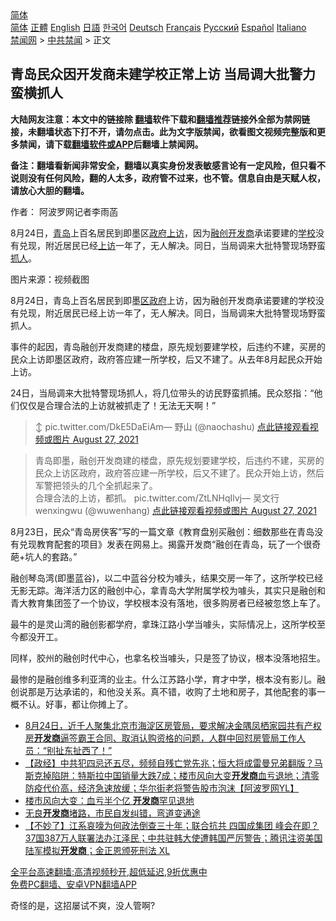  <!-- 面包屑导航 --> <div class="breadcrumb"><!-- GTranslate: https://gtranslate.io/ -->  <div class="switcher notranslate">  <div class="selected">  <a href="#" onclick="return false;"> 简体</a>  </div>  <div class="option">  <a href="https://www.bannedbook.org" onclick="doGTranslate('zh-CN|zh-CN');jQuery('div.switcher div.selected a').html(jQuery(this).html());return false;" title="简体中文" class="nturl selected"> 简体</a>  <a href="https://www.bannedbook.org/zh-tw/" onclick="doGTranslate('zh-CN|zh-TW');jQuery('div.switcher div.selected a').html(jQuery(this).html());return false;" title="繁體中文" class="nturl"> 正體</a>  <a href="https://www.bannedbook.org/en/" onclick="doGTranslate('zh-CN|en');jQuery('div.switcher div.selected a').html(jQuery(this).html());return false;" title="English" class="nturl"> English</a>  <a href="https://www.bannedbook.org/ja/" onclick="doGTranslate('zh-CN|ja');jQuery('div.switcher div.selected a').html(jQuery(this).html());return false;" title="日本語" class="nturl"> 日語</a>  <a href="https://www.bannedbook.org/ko/" onclick="doGTranslate('zh-CN|ko');jQuery('div.switcher div.selected a').html(jQuery(this).html());return false;" title="한국어" class="nturl"> 한국어</a>  <a href="https://www.bannedbook.org/de/" onclick="doGTranslate('zh-CN|de');jQuery('div.switcher div.selected a').html(jQuery(this).html());return false;" title="Deutsch" class="nturl"> Deutsch</a>  <a href="https://www.bannedbook.org/fr/" onclick="doGTranslate('zh-CN|fr');jQuery('div.switcher div.selected a').html(jQuery(this).html());return false;" title="Français" class="nturl"> Français</a>  <a href="https://www.bannedbook.org/ru/" onclick="doGTranslate('zh-CN|ru');jQuery('div.switcher div.selected a').html(jQuery(this).html());return false;" title="Русский" class="nturl"> Русский</a>  <a href="https://www.bannedbook.org/es/" onclick="doGTranslate('zh-CN|es');jQuery('div.switcher div.selected a').html(jQuery(this).html());return false;" title="Español" class="nturl"> Español</a>  <a href="https://www.bannedbook.org/it/" onclick="doGTranslate('zh-CN|it');jQuery('div.switcher div.selected a').html(jQuery(this).html());return false;" title="Italiano" class="nturl"> Italiano</a>  </div>  </div>      <div class='breadcrumb-sub'><!-- Breadcrumb NavXT 6.3.0 --> <a href="https://www.bannedbook.org/" class="home">禁闻网</a> &gt; <a href="https://www.bannedbook.org/bnews/cbnews/" class="category">中共禁闻</a> &gt; 正文</div></div><h2>青岛民众因开发商未建学校正常上访 当局调大批警力蛮横抓人</h2> <p class="notice"><b>大陆网友注意：本文中的链接除 <a href="https://github.com/bannedbook/fanqiang" >翻墙</a>软件下载和<a href="https://github.com/killgcd/justmysocks/blob/master/README.md">翻墙推荐</a>链接外全部为禁网链接，未翻墙状态下打不开，请勿点击。此为文字版禁闻，欲看图文视频完整版和更多禁闻，请下载<a href="https://github.com/bannedbook/fanqiang">翻墙软件或APP</a>后翻墙上禁闻网。</p><p>备注：翻墙看新闻非常安全，翻墙以真实身份发表敏感言论有一定风险，但只看不说则没有任何风险，翻的人太多，政府管不过来，也不管。信息自由是天赋人权，请放心大胆的翻墙。</b></p>  <div class="entry"> <p>作者： 阿波罗网记者李雨菡</p> <p id="summary">8月24日，<a href="https://www.bannedbook.org/bnews/tag/%e9%9d%92%e5%b2%9b/" class="st_tag internal_tag" rel="tag" title="标签 青岛 下的日志">青岛</a>上百名居民到即墨区<a href="https://www.bannedbook.org/bnews/tag/%e6%94%bf%e5%ba%9c/" class="st_tag internal_tag" rel="tag" title="标签 政府 下的日志">政府</a><span class='wp_keywordlink_affiliate'><a href="https://www.bannedbook.org/bnews/weiquan/" title="上访" target="_blank">上访</a></span>，因为<a href="https://www.bannedbook.org/bnews/tag/%E8%9E%8D%E5%88%9B/" class="st_tag internal_tag" rel="tag" title="标签 融创 下的日志">融创</a><a href="https://www.bannedbook.org/bnews/tag/%e5%bc%80%e5%8f%91%e5%95%86/" class="st_tag internal_tag" rel="tag" title="标签 开发商 下的日志">开发商</a>承诺要建的<a href="https://www.bannedbook.org/bnews/tag/%e5%ad%a6%e6%a0%a1/" class="st_tag internal_tag" rel="tag" title="标签 学校 下的日志">学校</a>没有兑现，附近居民已经<a href="https://www.bannedbook.org/bnews/tag/%e4%b8%8a%e8%ae%bf/" class="st_tag internal_tag" rel="tag" title="标签 上访 下的日志">上访</a>一年了，无人解决。同日，当局调来大批特警现场野蛮<a href="https://www.bannedbook.org/bnews/tag/%E6%8A%93%E4%BA%BA/" class="st_tag internal_tag" rel="tag" title="标签 抓人 下的日志">抓人</a>。</p> <p id="conimg">图片来源：视频截图</p>  <p>8月24日，青岛上百名居民到即墨<a href="https://www.bannedbook.org/bnews/tag/%E5%8C%BA%E6%94%BF%E5%BA%9C/" class="st_tag internal_tag" rel="tag" title="标签 区政府 下的日志">区政府</a>上访，因为融创开发商承诺要建的学校没有兑现，附近居民已经上访一年了，无人解决。同日，当局调来大批特警现场野蛮抓人。</p> <p>事件的起因，青岛融创开发商建的楼盘，原先规划要建学校，后违约不建，买房的民众上访即墨区政府，政府答应建一所学校，后又不建了。从去年8月起民众开始上访。</p> <p>24日，当局调来大批特警现场抓人，将几位带头的访民野蛮抓捕。民众怒指：“他们仅仅是合理合法的上访就被抓走了！无法无天啊！”</p>  <blockquote><p>↕️ pic.twitter.com/DkE5DaEiAm— 野山   (@naochashu) <a href="https://twitter.com/naochashu/status/1431134590995894285?ref_src=twsrc%5Etfw">点此链接观看视频或图片 August 27, 2021</a></p></blockquote> <blockquote><p>青岛即墨，融创开发商建的楼盘，原先规划要建学校，后违约不建，买房的民众上访区政府，政府答应建一所学校，后又不建了。民众开始上访，然后军警把领头的几个全抓起来了。<br />合理合法的上访，都抓。 pic.twitter.com/ZtLNHqIlvj— 吴文行wenxingwu (@wuwenhang) <a href="https://twitter.com/wuwenhang/status/1431102056555765760?ref_src=twsrc%5Etfw">点此链接观看视频或图片 August 27, 2021</a></p></blockquote> <p>8月23日，民众“青岛房侠客”写的一篇文章《教育盘别买融创：细数那些在青岛没有兑现教育配套的项目》发表在网易上。揭露开发商“融创在青岛，玩了一个很奇葩+坑人的套路。”</p>  <p>融创琴岛湾(即墨蓝谷)，以二中蓝谷分校为噱头，结果交房一年了，这所学校已经无影无踪。海洋活力区的融创中心，拿青岛大学附属学校为噱头，其实只是融创和青大教育集团签了一个协议，学校根本没有落地，很多购房者已经被忽悠上车了。</p> <p>最牛的是灵山湾的融创影都学府，拿珠江路小学当噱头，实际情况上，这所学校至今都没开工。</p> <p>同样，胶州的融创时代中心，也拿名校当噱头，只是签了协议，根本没落地招生。</p>  <p>最惨的是融创维多利亚湾的业主。什么江苏路小学，育才中学，根本没有影儿。融创说那是万达承诺的，和他没关系。真不错，收购了土地和房子，其他配套的事一概不认。好事，都让你摊上了。</p> <ul class='op-related-articles' title='相关阅读'> <li><a href='https://www.bannedbook.org/bnews/bannedvideo/20210825/1612854.html' target='_blank'>8月24日，近千人聚集北京市海淀区房管局，要求解决金隅凤栖家园共有产权房<b>开发商</b>逼签霸王合同、取消认购资格的问题，人群中回怼房管局工作人员：“别扯东扯西了！”</a></li> <li><a href='https://www.bannedbook.org/bnews/bannedvideo/20210812/1605125.html' target='_blank'>【政经】中共犯四忌还五尽，频频自残亡党先兆；恒大将成雷曼兄弟翻版？马斯克掉陷阱：特斯拉中国销量大跌7成；楼市风向大变<b>开发商</b>血亏退地；清零防疫代价高，经济急速放缓；华尔街老将警告股市泡沫【阿波罗网YL】</a></li> <li><a href='https://www.bannedbook.org/bnews/finance/20210811/1604269.html' target='_blank'>楼市风向大变：血亏半个亿 <b>开发商</b>罕见退地</a></li> <li><a href='https://www.bannedbook.org/bnews/baitai/20210801/1598240.html' target='_blank'>无良<b>开发商</b>堵路，市民自发纠错，弯道变通途</a></li> <li><a href='https://www.bannedbook.org/bnews/bannedvideo/20210720/1590315.html' target='_blank'>【不妙了】江系哀嚎为何政法倒查三十年；联合抗共 四国成集团 峰会在即？37国387万人联署法办江泽民；中共驻韩大使遭韩国严厉警告；腾讯注资美国陆军模拟<b>开发商</b>；金正恩颁死刑法 XL</a></li> </ul> <p class="texttj"> <a href="https://github.com/bannedbook/fanqiang/wiki/V2ray%E6%9C%BA%E5%9C%BA" target="_blank">全平台高速翻墙:高清视频秒开,超低延迟,9折优惠中</a><br/> <a href="https://github.com/bannedbook/fanqiang/wiki/%E7%A6%81%E9%97%BB%E7%BD%91%E5%AE%89%E5%8D%93%E7%BF%BB%E5%A2%99%E6%96%B0%E9%97%BBAPP" target="_blank">免费PC翻墙、安卓VPN翻墙APP</a></p><p>奇怪的是，这招屡试不爽，没人管啊?</p><a name='sharetosocial'></a>  <div style="margin-bottom:5px;padding-bottom:5px;clear:both"> <div id="archive-pix-1" class="banner-ads"> <!-- AuctionX Display platform tag START --> <div id="26318x728x90x621x_ADSLOT2" clicktrack="%%CLICK_URL_ESC%%"></div> <!-- AuctionX Display platform tag END --> </div> <div id="archive-pix-2" class="banner-ads"> <!-- AuctionX Display platform tag START --> <div id="26315x300x250x621x_ADSLOT2" clicktrack="%%CLICK_URL_ESC%%"></div> <!-- AuctionX Display platform tag END --> </div> </div>  <div id="archive-pix-1" class="banner-ads"> <!-- AuctionX Display platform tag START --> <div id="26318x728x90x621x_ADSLOT3" clicktrack="%%CLICK_URL_ESC%%"></div> <!-- AuctionX Display platform tag END --> </div> </div><!--END ENTRY--> 